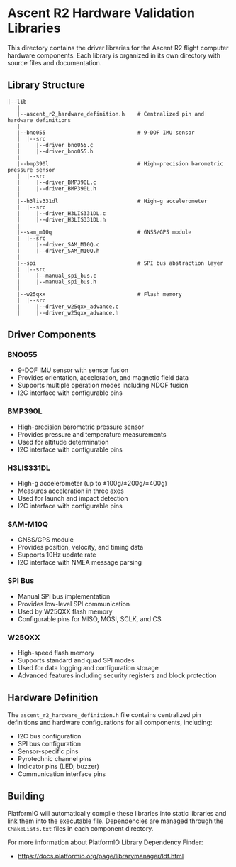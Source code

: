# Ascent R2 Hardware Validation Libraries

This directory contains the driver libraries for the Ascent R2 flight computer hardware components. Each library is organized in its own directory with source files and documentation.

## Library Structure

```
|--lib
   |
   |--ascent_r2_hardware_definition.h    # Centralized pin and hardware definitions
   |
   |--bno055                             # 9-DOF IMU sensor
   |  |--src
   |     |--driver_bno055.c
   |     |--driver_bno055.h
   |
   |--bmp390l                            # High-precision barometric pressure sensor
   |  |--src
   |     |--driver_BMP390L.c
   |     |--driver_BMP390L.h
   |
   |--h3lis331dl                         # High-g accelerometer
   |  |--src
   |     |--driver_H3LIS331DL.c
   |     |--driver_H3LIS331DL.h
   |
   |--sam_m10q                           # GNSS/GPS module
   |  |--src
   |     |--driver_SAM_M10Q.c
   |     |--driver_SAM_M10Q.h
   |
   |--spi                                # SPI bus abstraction layer
   |  |--src
   |     |--manual_spi_bus.c
   |     |--manual_spi_bus.h
   |
   |--w25qxx                             # Flash memory
   |  |--src
   |     |--driver_w25qxx_advance.c
   |     |--driver_w25qxx_advance.h
```

## Driver Components

### BNO055
- 9-DOF IMU sensor with sensor fusion
- Provides orientation, acceleration, and magnetic field data
- Supports multiple operation modes including NDOF fusion
- I2C interface with configurable pins

### BMP390L
- High-precision barometric pressure sensor
- Provides pressure and temperature measurements
- Used for altitude determination
- I2C interface with configurable pins

### H3LIS331DL
- High-g accelerometer (up to ±100g/±200g/±400g)
- Measures acceleration in three axes
- Used for launch and impact detection
- I2C interface with configurable pins

### SAM-M10Q
- GNSS/GPS module
- Provides position, velocity, and timing data
- Supports 10Hz update rate
- I2C interface with NMEA message parsing

### SPI Bus
- Manual SPI bus implementation
- Provides low-level SPI communication
- Used by W25QXX flash memory
- Configurable pins for MISO, MOSI, SCLK, and CS

### W25QXX
- High-speed flash memory
- Supports standard and quad SPI modes
- Used for data logging and configuration storage
- Advanced features including security registers and block protection

## Hardware Definition

The `ascent_r2_hardware_definition.h` file contains centralized pin definitions and hardware configurations for all components, including:
- I2C bus configuration
- SPI bus configuration
- Sensor-specific pins
- Pyrotechnic channel pins
- Indicator pins (LED, buzzer)
- Communication interface pins

## Building

PlatformIO will automatically compile these libraries into static libraries and link them into the executable file. Dependencies are managed through the `CMakeLists.txt` files in each component directory.

For more information about PlatformIO Library Dependency Finder:
- https://docs.platformio.org/page/librarymanager/ldf.html
